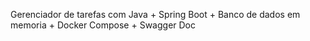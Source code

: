 Gerenciador de tarefas com Java + Spring Boot + Banco de dados em memoria + Docker Compose + Swagger Doc
